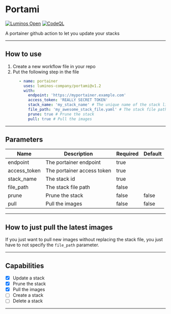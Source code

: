 # Portami
[![Luminos Open](https://img.shields.io/badge/Luminos%20Open-Production-success)](https://luminossrl.com)
[![CodeQL](https://github.com/luminos-company/portami/actions/workflows/codeql.yml/badge.svg)](https://github.com/luminos-company/portami/actions/workflows/codeql.yml)

A portainer github action to let you update your stacks

---
## How to use
1. Create a new workflow file in your repo
2. Put the following step in the file
```yaml
      - name: portainer
        uses: luminos-company/portami@v1.2
        with:
          endpoint: 'https://myportainer.example.com'
          access_token: 'REALLY SECRET TOKEN'
          stack_name: 'my_stack_name' # The unique name of the stack like: "cdn_minio"
          file_path: 'my_awesome_stack_file.yaml' # The stack file path to use
          prune: true # Prune the stack
          pull: true # Pull the images
```

---
## Parameters
| Name | Description | Required | Default |
| ---- | ----------- | -------- | ------- |
| endpoint | The portainer endpoint | true | |
| access_token | The portainer access token | true | |
| stack_name | The stack id | true | |
| file_path | The stack file path | false | |
| prune | Prune the stack | false | false |
| pull | Pull the images | false | false |

---
## How to just pull the latest images
If you just want to pull new images without replacing the stack file, you just have to not specify the `file_path` parameter.

---
## Capabilities
- [x] Update a stack
- [x] Prune the stack
- [x] Pull the images
- [ ] Create a stack
- [ ] Delete a stack

---